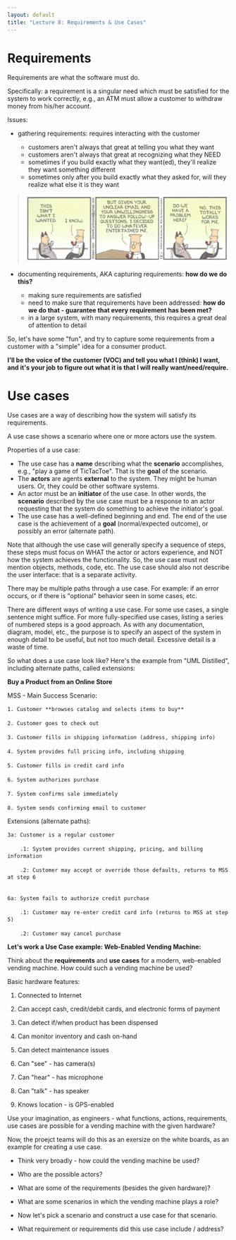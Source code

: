 ```yaml
---
layout: default
title: "Lecture 8: Requirements & Use Cases"
---
```


Requirements
============

Requirements are what the software must do.

Specifically: a requirement is a singular need which must be satisfied for the system to work correctly, e.g., an ATM must allow a customer to withdraw money from his/her account.

Issues:

-   gathering requirements: requires interacting with the customer

    -   customers aren't always that great at telling you what they want
	-	customers aren't always that great at recognizing what they NEED
    -   sometimes if you build exactly what they want(ed), they'll realize they want something different
	-	sometimes only after you build exactly what they asked for, will they realize what else it is they want
	
> ![dilbert](Dilbert_Requirements.png)	

-   documenting requirements, AKA capturing requirements: **how do we do this?**
		
	-   making sure requirements are satisfied
    -   need to make sure that requirements have been addressed: **how do we do that - guarantee that every requirement has been met?**
    -   in a large system, with many requirements, this requires a great deal of attention to detail
	
So, let's have some "fun", and try to capture some requirements from a customer with a "simple" idea for a consumer product.

**I'll be the voice of the customer (VOC) and tell you what I (think) I want, and it's your job to figure out what it is that I will really want/need/require.**


Use cases
=========

Use cases are a way of describing how the system will satisfy its requirements.

A use case shows a scenario where one or more actors use the system.

Properties of a use case:

-   The use case has a **name** describing what the **scenario** accomplishes, e.g., "play a game of TicTacToe".  That is the **goal** of the scenario.
-   The **actors** are agents **external** to the system. They might be human users. Or, they could be other software systems.
-   An actor must be an **initiator** of the use case. In other words, the **scenario** described by the use case must be a response to an actor requesting that the system do something to achieve the initiator's goal.
-   The use case has a well-defined beginning and end. The end of the use case is the achievement of a **goal** (normal/expected outcome), or possibly an error (alternate path).

Note that although the use case will generally specify a sequence of steps, these steps must focus on WHAT the actor or actors experience, and NOT how the system achieves the functionality. So, the use case must not mention objects, methods, code, etc. The use case should also not describe the user interface: that is a separate activity.

There may be multiple paths through a use case. For example: if an error occurs, or if there is "optional" behavior seen in some cases, etc.

There are different ways of writing a use case. For some use cases, a single sentence might suffice. For more fully-specified use cases, listing a series of numbered steps is a good approach. As with any documentation, diagram, model, etc., the purpose is to specify an aspect of the system in enough detail to be useful, but not too much detail. Excessive detail is a waste of time.

So what does a use case look like?  Here's the example from "UML Distilled", including alternate paths, called extensions:

**Buy a Product from an Online Store**

MSS - Main Success Scenario:

	1. Customer **browses catalog and selects items to buy**

	2. Customer goes to check out

	3. Customer fills in shipping information (address, shipping info)

	4. System provides full pricing info, including shipping

	5. Customer fills in credit card info

	6. System authorizes purchase

	7. System confirms sale immediately

	8. System sends confirming email to customer

Extensions (alternate paths):

	3a: Customer is a regular customer

		.1: System provides current shipping, pricing, and billing information
		
		.2: Customer may accept or override those defaults, returns to MSS at step 6
		
	
	6a: System fails to authorize credit purchase

		.1: Customer may re-enter credit card info (returns to MSS at step 5)
		
		.2: Customer may cancel purchase
	

**Let's work a Use Case example: Web-Enabled Vending Machine:**

Think about the **requirements** and **use cases** for a modern, web-enabled vending machine.  How could such a vending machine be used?

Basic hardware features:
 
   1) Connected to Internet
   
   2) Can accept cash, credit/debit cards, and electronic forms of payment
   
   3) Can detect if/when product has been dispensed
   
   4) Can monitor inventory and cash on-hand
   
   5) Can detect maintenance issues
   
   6) Can "see" - has camera(s)
   
   7) Can "hear" - has microphone
   
   8) Can "talk" - has speaker
   
   9) Knows location - is GPS-enabled
   
Use your imagination, as engineers - what functions, actions, requirements, use cases are possible for a vending machine with the given hardware?
   
Now, the proejct teams will do this as an exersize on the white boards, as an example for creating a use case.
   
-	Think very broadly - how could the vending machine be used?

-   Who are the possible actors?

-	What are some of the requirements (besides the given hardware)?

-	What are some scenarios in which the vending machine plays a role?

-	Now let's pick a scenario and construct a use case for that scenario.

-	What requirement or requirements did this use case include / address?